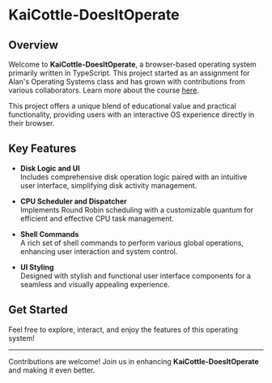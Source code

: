 # KaiCottle-DoesItOperate

## Overview
Welcome to **KaiCottle-DoesItOperate**, a browser-based operating system primarily written in TypeScript. This project started as an assignment for Alan's Operating Systems class and has grown with contributions from various collaborators. Learn more about the course [here](#). 

This project offers a unique blend of educational value and practical functionality, providing users with an interactive OS experience directly in their browser.

## Key Features
- **Disk Logic and UI**  
  Includes comprehensive disk operation logic paired with an intuitive user interface, simplifying disk activity management.

- **CPU Scheduler and Dispatcher**  
  Implements Round Robin scheduling with a customizable quantum for efficient and effective CPU task management.

- **Shell Commands**  
  A rich set of shell commands to perform various global operations, enhancing user interaction and system control.

- **UI Styling**  
  Designed with stylish and functional user interface components for a seamless and visually appealing experience.

## Get Started
Feel free to explore, interact, and enjoy the features of this operating system!

---
Contributions are welcome! Join us in enhancing **KaiCottle-DoesItOperate** and making it even better.
